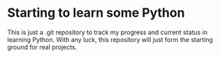 # Starting to learn some Python

This is just a .git repository to track my progress and current status in learning Python. 
With any luck, this repository will just form the starting ground for real projects. 
